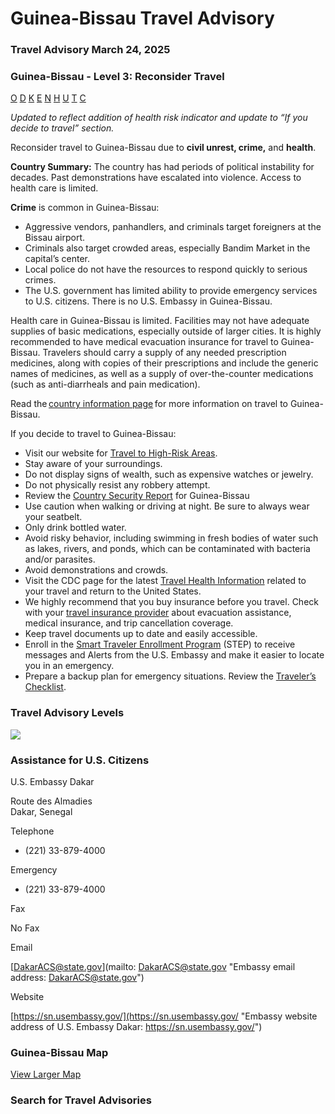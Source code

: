 # Guinea-Bissau Travel Advisory

### Travel Advisory March 24, 2025

### Guinea-Bissau - Level 3: Reconsider Travel

[O](javascript:void(0); "Tool Tip: Other")
[D](javascript:void(0); "Tool Tip: Wrongful Detention")
[K](javascript:void(0); "Tool Tip: Kidnap and Hostage")
[E](javascript:void(0); "Tool Tip: Event")
[N](javascript:void(0); "Tool Tip: Disaster")
[H](javascript:void(0); "Tool Tip: Health")
[U](javascript:void(0); "Tool Tip: Civil Unrest")
[T](javascript:void(0); "Tool Tip: Terrorism")
[C](javascript:void(0); "Tool Tip: Crimes")

*Updated to reflect addition of health risk indicator and update to “If you decide to travel” section.*

Reconsider travel to Guinea-Bissau due to **civil unrest, crime,** and **health**.

**Country Summary:** The country has had periods of political instability for decades. Past demonstrations have escalated into violence. Access to health care is limited.

**Crime** is common in Guinea-Bissau:

* Aggressive vendors, panhandlers, and criminals target foreigners at the Bissau airport.
* Criminals also target crowded areas, especially Bandim Market in the capital’s center.
* Local police do not have the resources to respond quickly to serious crimes.
* The U.S. government has limited ability to provide emergency services to U.S. citizens. There is no U.S. Embassy in Guinea-Bissau.

Health care in Guinea-Bissau is limited. Facilities may not have adequate supplies of basic medications, especially outside of larger cities. It is highly recommended to have medical evacuation insurance for travel to Guinea-Bissau. Travelers should carry a supply of any needed prescription medicines, along with copies of their prescriptions and include the generic names of medicines, as well as a supply of over-the-counter medications (such as anti-diarrheals and pain medication).

Read the [country information page](https://travel.state.gov/content/travel/en/international-travel/International-Travel-Country-Information-Pages/Guinea-Bissau.html) for more information on travel to Guinea-Bissau.

If you decide to travel to Guinea-Bissau:

* Visit our website for [Travel to High-Risk Areas](https://travel.state.gov/content/passports/en/go/TraveltoHighRiskAreas.html).
* Stay aware of your surroundings.
* Do not display signs of wealth, such as expensive watches or jewelry.
* Do not physically resist any robbery attempt.
* Review the [Country Security Report](https://www.osac.gov/Content/Report/59bd339c-6e0b-4406-8b2a-1d74642aef3b) for Guinea-Bissau
* Use caution when walking or driving at night. Be sure to always wear your seatbelt.
* Only drink bottled water.
* Avoid risky behavior, including swimming in fresh bodies of water such as lakes, rivers, and ponds, which can be contaminated with bacteria and/or parasites.
* Avoid demonstrations and crowds.
* Visit the CDC page for the latest [Travel Health Information](https://wwwnc.cdc.gov/travel/notices) related to your travel and return to the United States.
* We highly recommend that you buy insurance before you travel. Check with your [travel insurance provider](https://travel.state.gov/content/travel/en/international-travel/before-you-go/your-health-abroad/Insurance_Coverage_Overseas.html) about evacuation assistance, medical insurance, and trip cancellation coverage.
* Keep travel documents up to date and easily accessible.
* Enroll in the [Smart Traveler Enrollment Program](https://mytravel.state.gov/s/step) (STEP) to receive messages and Alerts from the U.S. Embassy and make it easier to locate you in an emergency.
* Prepare a backup plan for emergency situations. Review the [Traveler’s Checklist](https://travel.state.gov/content/passports/en/go/checklist.html).

### Travel Advisory Levels

[![](/content/dam/NEWTravelAssets/images/travel-levelv2.svg)](/content/travel/en/international-travel/before-you-go/about-our-new-products.html "Travel Advisory Levels")

### Assistance for U.S. Citizens

U.S. Embassy Dakar

Route des Almadies  
Dakar, Senegal

Telephone

+ (221) 33-879-4000

Emergency

+ (221) 33-879-4000

Fax

No Fax

Email

[DakarACS@state.gov](mailto: DakarACS@state.gov "Embassy email address: DakarACS@state.gov")

Website

[https://sn.usembassy.gov/](https://sn.usembassy.gov/ "Embassy website address of U.S. Embassy Dakar: https://sn.usembassy.gov/")

### Guinea-Bissau Map

[View Larger Map](https://travelmaps.state.gov/TSGMap/?extent=-18.014768353,10.463932163,-12.671728076,13.194750797 "Map of Guinea-Bissau")



### Search for Travel Advisories